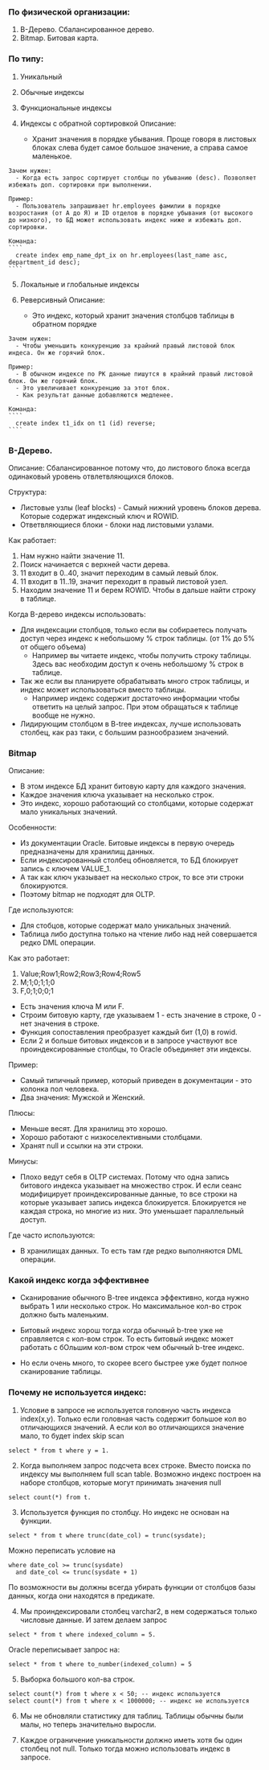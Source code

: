 ### По физической организации: 
  1. B-Дерево. Сбалансированное дерево.
  2. Bitmap. Битовая карта.

### По типу: 
  1. Уникальный
  2. Обычные индексы
  3. Функциональные индексы
  
  4. Индексы с обратной сортировкой
    Описание:
	  - Хранит значения в порядке убывания. Проще говоря в листовых блоках слева будет самое большое значение, а справа самое маленькое.
	  
	Зачем нужен: 
	  - Когда есть запрос сортирует столбцы по убыванию (desc). Позволяет избежать доп. сортировки при выполнении.
	
	Пример: 
	  - Пользователь запрашивает hr.employees фамилии в порядке возростания (от А до Я) и ID отделов в порядке убывания (от высокого до низкого), то БД может использовать индекс ниже и избежать доп. сортировки.
	  
	Команда: 
	````
	  create index emp_name_dpt_ix on hr.employees(last_name asc, department_id desc);
	````
	
  5. Локальные и глобальные индексы
  
  6. Реверсивный
    Описание: 
	  - Это индекс, который хранит значения столбцов таблицы в обратном порядке
	
	Зачем нужен: 
	  - Чтобы уменьшить конкуренцию за крайний правый листовой блок индеса. Он же горячий блок.
	  
	Пример: 
	  - В обычном индексе по PK данные пишутся в крайний правый листовой блок. Он же горячий блок. 
	  - Это увеличивает конкуренцию за этот блок. 
	  - Как результат данные добавляются медленее.
	 
	Команда: 
	````
	  create index t1_idx on t1 (id) reverse;
	````
	
 
 
### B-Дерево.
Описание: Сбалансированное потому что, до листового блока всегда одинаковый уровень отвлетвляющихся блоков. 

Структура: 
  - Листовые узлы (leaf blocks) - Самый нижний уровень блоков дерева. Которые содержат индексный ключ и ROWID.
  - Ответвляющиеся блоки - блоки над листовыми узлами.
  
Как работает: 
  1. Нам нужно найти значение 11.
  2. Поиск начинается с верхней части дерева.
  3. 11 входит в 0..40, значит переходим в самый левый блок.
  4. 11 входит в 11..19, значит переходит в правый листовой узел.
  5. Находим значение 11 и берем ROWID. Чтобы в дальше найти строку в таблице.

Когда B-дерево индексы использовать:
  - Для индексации столбцов, только если вы собираетесь получать доступ через индекс к небольшому % строк таблицы. (от 1% до 5% от общего объема)
    - Например вы читаете индекс, чтобы получить строку таблицы. Здесь вас необходим доступ к очень небольшому % строк в таблице.
  - Так же если вы планируете обрабатывать много строк таблицы, и индекс может использоваться вместо таблицы.
    - Например индекс содержит достаточно информации чтобы ответить на целый запрос. При этом обращаться к таблице вообще не нужно.
  - Лидирующим столбцом в B-tree индексах, лучше использовать столбец, как раз таки, с большим разнообразием значений.
	


### Bitmap
Описание: 	
  - В этом индексе БД хранит битовую карту для каждого значения.
  - Каждое значения ключа указывает на несколько строк. 
  - Это индекс, хорошо работающий со столбцами, которые содержат мало уникальных значений.

Особенности: 
  - Из документации Oracle. Битовые индексы в первую очередь предназначены для хранилищ данных.
  - Если индексированный столбец обновляется, то БД блокирует запись с ключем VALUE_1. 
  - А так как ключ указывает на несколько строк, то все эти строки блокируются.
  - Поэтому bitmap не подходят для OLTP.

Где используются:
  - Для стобцов, которые содержат мало уникальных значений.
  - Таблица либо доступна только на чтение либо над ней совершается редко DML операции.
  
Как это работает:
  1. Value;Row1;Row2;Row3;Row4;Row5
  2. M;1;0;1;1;0
  3. F,0;1;0;0;1
  
  - Есть значения ключа M или F. 
  - Строим битовую карту, где указываем 1 - есть значение в строке, 0 - нет значения в строке.
  - Функция сопоставления преобразует каждый бит (1,0) в rowid.
  - Если 2 и больше битовых индексов и в запросе участвуют все проиндексированные столбцы, то Oracle объединяет эти индексы.

Пример: 
  - Самый типичный пример, который приведен в документации - это колонка пол человека.
  - Два значения: Мужской и Женский.

Плюсы: 
  - Меньше весят. Для хранилищ это хорошо.
  - Хорошо работают с низкоселективными столбцами.
  - Хранят null и ссылки на эти строки.
 
Минусы: 
  - Плохо ведут себя в OLTP системах. Потому что одна запись битового индекса указывает на множество строк. И если сеанс модифицирует проиндексированные данные, то все строки на которые указывает запись индекса блокируется. Блокируется не каждая строка, но многие из них. Это уменьшает параллельный доступ.

Где часто используются: 
  - В хранилищах данных. То есть там где редко выполняются DML операции. 



### Какой индекс когда эффективнее
  - Сканирование обычного B-tree индекса эффективно, когда нужно выбрать 1 или несколько строк. Но максимальное кол-во строк должно быть маленьким.

  - Битовый индекс хорош тогда когда обычный b-tree уже не справляется с кол-вом строк. То есть битовый индекс может работать с бОльшим кол-вом строк чем обычный b-tree индекс.

  - Но если очень много, то скорее всего быстрее уже будет полное сканирование таблицы.
  
  

### Почему не используется индекс: 
  1. Условие в запросе не используется головную часть индекса index(x,y). Только если головная часть содержит большое кол во отличающихся значений. А если кол во отличающихся значение мало, то будет index skip scan
  ````
  select * from t where y = 1. 
  `````


  2. Когда выполняем запрос подсчета всех строке. Вместо поиска по индексу мы выполняем full scan table. Возможно индекс построен на наборе столбцов, которые могут принимать значения null
  ````
  select count(*) from t. 
  ````
  
  3. Используется функция по столбцу. Но индекс не основан на функции.
  ````
  select * from t where trunc(date_col) = trunc(sysdate);
  ````
  Можно переписать условие на 
  ````
  where date_col >= trunc(sysdate)
    and date_col <= trunc(sysdate + 1)
  ````
  По возможности вы должны всегда убирать функции от столбцов базы данных, когда они находятся в предикате.


  4. Мы проиндексировали столбец varchar2, в нем содержаться только числовые данные. И затем делаем запрос 
  ````
  select * from t where indexed_column = 5. 
  ````
  Oracle переписывает запрос на:
  ````
  select * from t where to_number(indexed_column) = 5
  ````

  5. Выборка большого кол-ва строк.
  ````
  select count(*) from t where x < 50; -- индекс используется
  select count(*) from t where x < 1000000; -- индекс не используется
  ````

  6. Мы не обновляли статистику для таблиц. Таблицы обычны были малы, но теперь значительно выросли.

  7. Каждое ограничение уникальности должно иметь хотя бы один столбец not null. Только тогда можно использовать индекс в запросе.